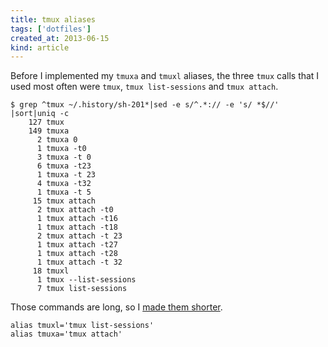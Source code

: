 ```yaml
---
title: tmux aliases
tags: ['dotfiles']
created_at: 2013-06-15
kind: article
---
```

Before I implemented my `tmuxa` and `tmuxl` aliases, the three `tmux` calls
that I used most often were `tmux`, `tmux list-sessions` and `tmux attach`.

    $ grep ^tmux ~/.history/sh-201*|sed -e s/^.*:// -e 's/ *$//' |sort|uniq -c
        127 tmux
        149 tmuxa
          2 tmuxa 0
          1 tmuxa -t0
          3 tmuxa -t 0
          6 tmuxa -t23
          1 tmuxa -t 23
          4 tmuxa -t32
          1 tmuxa -t 5
         15 tmux attach
          2 tmux attach -t0
          1 tmux attach -t16
          1 tmux attach -t18
          2 tmux attach -t 23
          1 tmux attach -t27
          1 tmux attach -t28
          1 tmux attach -t 32
         18 tmuxl
          1 tmux --list-sessions
          7 tmux list-sessions

Those commands are long, so I [made them shorter](https://github.com/tlevine/.prophyl-teh-awesum/blob/master/source/tmux).

    alias tmuxl='tmux list-sessions'
    alias tmuxa='tmux attach'

